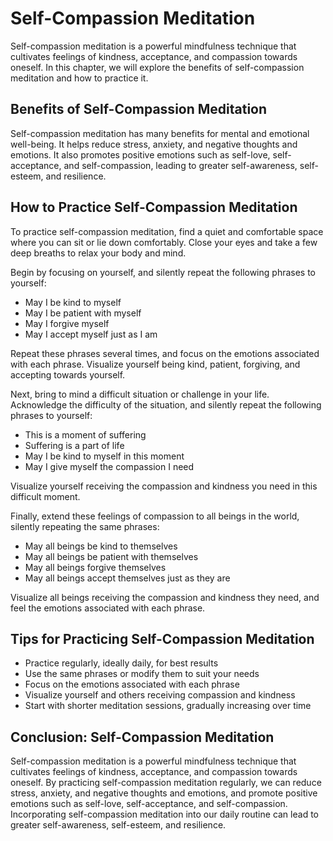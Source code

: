 Self-Compassion Meditation
====================================================================

Self-compassion meditation is a powerful mindfulness technique that cultivates feelings of kindness, acceptance, and compassion towards oneself. In this chapter, we will explore the benefits of self-compassion meditation and how to practice it.

Benefits of Self-Compassion Meditation
--------------------------------------

Self-compassion meditation has many benefits for mental and emotional well-being. It helps reduce stress, anxiety, and negative thoughts and emotions. It also promotes positive emotions such as self-love, self-acceptance, and self-compassion, leading to greater self-awareness, self-esteem, and resilience.

How to Practice Self-Compassion Meditation
------------------------------------------

To practice self-compassion meditation, find a quiet and comfortable space where you can sit or lie down comfortably. Close your eyes and take a few deep breaths to relax your body and mind.

Begin by focusing on yourself, and silently repeat the following phrases to yourself:

* May I be kind to myself
* May I be patient with myself
* May I forgive myself
* May I accept myself just as I am

Repeat these phrases several times, and focus on the emotions associated with each phrase. Visualize yourself being kind, patient, forgiving, and accepting towards yourself.

Next, bring to mind a difficult situation or challenge in your life. Acknowledge the difficulty of the situation, and silently repeat the following phrases to yourself:

* This is a moment of suffering
* Suffering is a part of life
* May I be kind to myself in this moment
* May I give myself the compassion I need

Visualize yourself receiving the compassion and kindness you need in this difficult moment.

Finally, extend these feelings of compassion to all beings in the world, silently repeating the same phrases:

* May all beings be kind to themselves
* May all beings be patient with themselves
* May all beings forgive themselves
* May all beings accept themselves just as they are

Visualize all beings receiving the compassion and kindness they need, and feel the emotions associated with each phrase.

Tips for Practicing Self-Compassion Meditation
----------------------------------------------

* Practice regularly, ideally daily, for best results
* Use the same phrases or modify them to suit your needs
* Focus on the emotions associated with each phrase
* Visualize yourself and others receiving compassion and kindness
* Start with shorter meditation sessions, gradually increasing over time

Conclusion: Self-Compassion Meditation
--------------------------------------

Self-compassion meditation is a powerful mindfulness technique that cultivates feelings of kindness, acceptance, and compassion towards oneself. By practicing self-compassion meditation regularly, we can reduce stress, anxiety, and negative thoughts and emotions, and promote positive emotions such as self-love, self-acceptance, and self-compassion. Incorporating self-compassion meditation into our daily routine can lead to greater self-awareness, self-esteem, and resilience.
